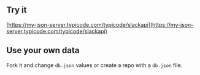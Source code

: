 ## Try it

[https://my-json-server.typicode.com/typicode/slackapi](https://my-json-server.typicode.com/typicode/slackapi)

## Use your own data

Fork it and change `db.json` values or create a repo with a `db.json` file.
